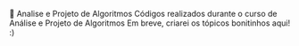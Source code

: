 🫧 Analise e Projeto de Algoritmos
Códigos realizados durante o curso de Análise e Projeto de Algoritmos
Em breve, criarei os tópicos bonitinhos aqui! :) 

